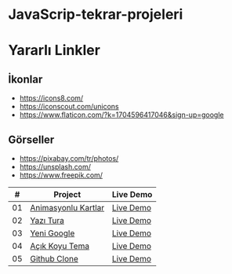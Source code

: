 # JavaScrip-tekrar-projeleri

# Yararlı Linkler

## İkonlar

- https://icons8.com/
- https://iconscout.com/unicons
- https://www.flaticon.com/?k=1704596417046&sign-up=google

## Görseller

- https://pixabay.com/tr/photos/
- https://unsplash.com/
- https://www.freepik.com/

|   #   | Project                                                                                                | Live Demo                                                                              |
| :---: | ------------------------------------------------------------------------------------------------------ | -------------------------------------------------------------------------------------- |
|  01   | [Animasyonlu Kartlar](https://github.com/seyemr/JavaScrip-tekrar-projeleri/tree/main/AnimasyonCartlar) | [Live Demo](https://65993f9ba11f67c49c29458e--stupendous-rolypoly-d0af72.netlify.app/) |
|  02   | [Yazı Tura](https://github.com/seyemr/JavaScrip-tekrar-projeleri/tree/main/yazitura)                   | [Live Demo](https://659a2db15fbe694bfa78c2e2--boisterous-dodol-531f00.netlify.app/)    |
|  03   | [Yeni Google](https://github.com/seyemr/JavaScrip-tekrar-projeleri/tree/main/google)                   | [Live Demo](https://659c80971ae1973967b8313a--wondrous-longma-84f922.netlify.app/)     |
|  04   | [Açık Koyu Tema](https://github.com/seyemr/JavaScrip-tekrar-projeleri/tree/main/darkLightThema)        | [Live Demo](https://659da7e4d0b91941ef787b56--friendly-gumption-d7a80a.netlify.app//)  |
|  05   | [Github Clone](https://github.com/seyemr/JavaScrip-tekrar-projeleri/tree/main/githubClone)             | [Live Demo](https://659ee7636ba0e7149c5993b9--stalwart-praline-841bb3.netlify.app/)    |
